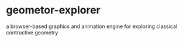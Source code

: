 # geometor-explorer
a browser-based graphics and animation engine for exploring classical contructive geometry
